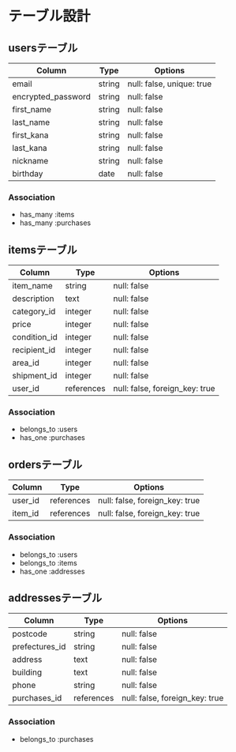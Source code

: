 # テーブル設計

## usersテーブル
| Column             | Type   | Options                   | 
| ------------------ | ------ | ------------------------- |
| email              | string | null: false, unique: true |
| encrypted_password | string | null: false               |
| first_name         | string | null: false               |
| last_name          | string | null: false               |
| first_kana         | string | null: false               |
| last_kana          | string | null: false               |
| nickname           | string | null: false               |
| birthday           | date   | null: false               |

### Association
- has_many :items
- has_many :purchases

## itemsテーブル
| Column       | Type        | Options                        |
| ------------ | ----------- | ------------------------------ |
| item_name    | string      | null: false                    |
| description  | text        | null: false                    |
| category_id  | integer     | null: false                    |
| price        | integer     | null: false                    |
| condition_id | integer     | null: false                    |
| recipient_id | integer     | null: false                    |
| area_id      | integer     | null: false                    |
| shipment_id  | integer     | null: false                    |
| user_id      | references  | null: false, foreign_key: true |

### Association
- belongs_to :users
- has_one :purchases

## ordersテーブル
| Column    | Type       | Options                        |
| --------- | ---------- | ------------------------------ |
| user_id   | references | null: false, foreign_key: true |
| item_id   | references | null: false, foreign_key: true |

### Association
- belongs_to :users
- belongs_to :items
- has_one :addresses

## addressesテーブル
| Column         | Type       | Options                        |
| -------------- | ---------- | ------------------------------ |
| postcode       | string     | null: false                    |
| prefectures_id | string     | null: false                    |
| address        | text       | null: false                    |
| building       | text       | null: false                    |
| phone          | string     | null: false                    |
| purchases_id   | references | null: false, foreign_key: true |

### Association
- belongs_to :purchases